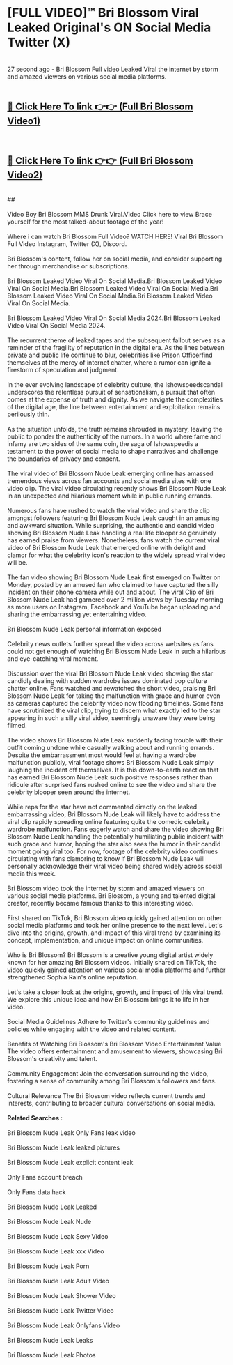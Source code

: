 # [FULL VIDEO]™ Bri Blossom Viral Leaked Original's ON Social Media Twitter (X) <br>
<br>
27 second ago - Bri Blossom Full video Leaked Viral the internet by storm and amazed viewers on various social media platforms.<br>

 <br>

##  <a href="https://play.123hd.live?title=Full Bri_Blossom&ref=git">🔴 Click Here To link 👉👉 (Full Bri Blossom Video1)</a><br>
  <br>

##  <a href="https://play.123hd.live?title=Full Bri_Blossom&ref=git">🔴 Click Here To link 👉👉 (Full Bri Blossom Video2)</a><br>
  <br>
  ##


  <br>

  <br>
Video Boy Bri Blossom MMS Drunk Viral.Video Click here to view Brace yourself for the most talked-about footage of the year!
<br><br>
Where i can watch Bri Blossom Full Video? WATCH HERE! Viral Bri Blossom Full Video Instagram, Twitter (X), Discord.
<br><br>
Bri Blossom's content, follow her on social media, and consider supporting her through merchandise or subscriptions.
<br><br>
Bri Blossom Leaked Video Viral On Social Media.Bri Blossom Leaked Video Viral On Social Media.Bri Blossom Leaked Video Viral On Social Media.Bri Blossom Leaked Video Viral On Social Media.Bri Blossom Leaked Video Viral On Social Media.
<br><br>
Bri Blossom Leaked Video Viral On Social Media 2024.Bri Blossom Leaked Video Viral On Social Media 2024.
<br><br>
The recurrent theme of leaked tapes and the subsequent fallout serves as a reminder of the fragility of reputation in the digital era. As the lines between private and public life continue to blur, celebrities like Prison Officerfind themselves at the mercy of internet chatter, where a rumor can ignite a firestorm of speculation and judgment.
<br><br>
In the ever evolving landscape of celebrity culture, the Ishowspeedscandal underscores the relentless pursuit of sensationalism, a pursuit that often comes at the expense of truth and dignity. As we navigate the complexities of the digital age, the line between entertainment and exploitation remains perilously thin.
<br><br>
As the situation unfolds, the truth remains shrouded in mystery, leaving the public to ponder the authenticity of the rumors. In a world where fame and infamy are two sides of the same coin, the saga of Ishowspeedis a testament to the power of social media to shape narratives and challenge the boundaries of privacy and consent.
<br><br>
The viral video of Bri Blossom Nude Leak emerging online has amassed tremendous views across fan accounts and social media sites with one video clip. The viral video circulating recently shows Bri Blossom Nude Leak in an unexpected and hilarious moment while in public running errands.
<br><br>
Numerous fans have rushed to watch the viral video and share the clip amongst followers featuring Bri Blossom Nude Leak caught in an amusing and awkward situation. While surprising, the authentic and candid video showing Bri Blossom Nude Leak handling a real life blooper so genuinely has earned praise from viewers. Nonetheless, fans watch the current viral video of Bri Blossom Nude Leak that emerged online with delight and clamor for what the celebrity icon's reaction to the widely spread viral video will be.
<br><br>
The fan video showing Bri Blossom Nude Leak first emerged on Twitter on Monday, posted by an amused fan who claimed to have captured the silly incident on their phone camera while out and about. The viral Clip of Bri Blossom Nude Leak had garnered over 2 million views by Tuesday morning as more users on Instagram, Facebook and YouTube began uploading and sharing the embarrassing yet entertaining video.
<br><br>
Bri Blossom Nude Leak personal information exposed
<br><br>
Celebrity news outlets further spread the video across websites as fans could not get enough of watching Bri Blossom Nude Leak in such a hilarious and eye-catching viral moment.
<br><br>
Discussion over the viral Bri Blossom Nude Leak video showing the star candidly dealing with sudden wardrobe issues dominated pop culture chatter online. Fans watched and rewatched the short video, praising Bri Blossom Nude Leak for taking the malfunction with grace and humor even as cameras captured the celebrity video now flooding timelines. Some fans have scrutinized the viral clip, trying to discern what exactly led to the star appearing in such a silly viral video, seemingly unaware they were being filmed.
<br><br>
The video shows Bri Blossom Nude Leak suddenly facing trouble with their outfit coming undone while casually walking about and running errands. Despite the embarrassment most would feel at having a wardrobe malfunction publicly, viral footage shows Bri Blossom Nude Leak simply laughing the incident off themselves. It is this down-to-earth reaction that has earned Bri Blossom Nude Leak such positive responses rather than ridicule after surprised fans rushed online to see the video and share the celebrity blooper seen around the internet.
<br><br>
While reps for the star have not commented directly on the leaked embarrassing video, Bri Blossom Nude Leak will likely have to address the viral clip rapidly spreading online featuring quite the comedic celebrity wardrobe malfunction. Fans eagerly watch and share the video showing Bri Blossom Nude Leak handling the potentially humiliating public incident with such grace and humor, hoping the star also sees the humor in their candid moment going viral too. For now, footage of the celebrity video continues circulating with fans clamoring to know if Bri Blossom Nude Leak will personally acknowledge their viral video being shared widely across social media this week.
<br><br>
Bri Blossom video took the internet by storm and amazed viewers on various social media platforms. Bri Blossom, a young and talented digital creator, recently became famous thanks to this interesting video.
<br><br>
First shared on TikTok, Bri Blossom video quickly gained attention on other social media platforms and took her online presence to the next level. Let's dive into the origins, growth, and impact of this viral trend by examining its concept, implementation, and unique impact on online communities.
<br><br>
Who is Bri Blossom? Bri Blossom is a creative young digital artist widely known for her amazing Bri Blossom videos. Initially shared on TikTok, the video quickly gained attention on various social media platforms and further strengthened Sophia Rain's online reputation.
<br><br>
Let's take a closer look at the origins, growth, and impact of this viral trend. We explore this unique idea and how Bri Blossom brings it to life in her video.
<br><br>
Social Media Guidelines Adhere to Twitter's community guidelines and policies while engaging with the video and related content.
<br><br>
Benefits of Watching Bri Blossom's Bri Blossom Video Entertainment Value The video offers entertainment and amusement to viewers, showcasing Bri Blossom's creativity and talent.
<br><br>
Community Engagement Join the conversation surrounding the video, fostering a sense of community among Bri Blossom's followers and fans.
<br><br>
Cultural Relevance The Bri Blossom video reflects current trends and interests, contributing to broader cultural conversations on social media.
<br><br>
<strong>Related Searches :</strong>
<br><br>
Bri Blossom Nude Leak Only Fans leak video
<br><br>
Bri Blossom Nude Leak leaked pictures
<br><br>
Bri Blossom Nude Leak explicit content leak
<br><br>
Only Fans account breach
<br><br>
Only Fans data hack
<br><br>
Bri Blossom Nude Leak Leaked
<br><br>
Bri Blossom Nude Leak Nude
<br><br>
Bri Blossom Nude Leak Sexy Video
<br><br>
Bri Blossom Nude Leak xxx Video
<br><br>
Bri Blossom Nude Leak Porn
<br><br>
Bri Blossom Nude Leak Adult Video
<br><br>
Bri Blossom Nude Leak Shower Video
<br><br>
Bri Blossom Nude Leak Twitter Video
<br><br>
Bri Blossom Nude Leak Onlyfans Video
<br><br>
Bri Blossom Nude Leak Leaks
<br><br>
Bri Blossom Nude Leak Photos
